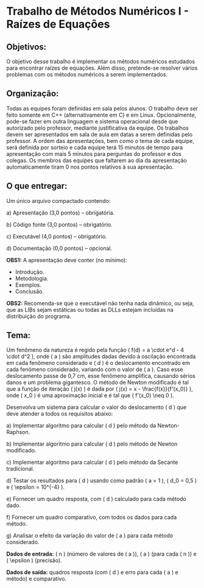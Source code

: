 # Trabalho de Métodos Numéricos I - Raízes de Equações

## Objetivos:

O objetivo desse trabalho é implementar os métodos numéricos estudados para encontrar raízes de equações. Além disso, pretende-se resolver vários problemas com os métodos numéricos a serem implementados.

## Organização:

Todas as equipes foram definidas em sala pelos alunos. O trabalho deve ser feito somente em C++ (alternativamente em C) e em Linux. Opcionalmente, pode-se fazer em outra linguagem e sistema operacional desde que autorizado pelo professor, mediante justificativa da equipe. Os trabalhos devem ser apresentados em sala de aula em datas a serem definidas pelo professor. A ordem das apresentações, bem como o tema de cada equipe, será definida por sorteio e cada equipe terá 15 minutos de tempo para apresentação com mais 5 minutos para perguntas do professor e dos colegas. Os membros das equipes que faltarem ao dia da apresentação automaticamente tiram 0 nos pontos relativos à sua apresentação.

## O que entregar:

Um único arquivo compactado contendo:

a) Apresentação (3,0 pontos) – obrigatória.

b) Código fonte (3,0 pontos) – obrigatório.

c) Executável (4,0 pontos) – obrigatório.

d) Documentação (0,0 pontos) – opcional.

**OBS1:** A apresentação deve conter (no mínimo):

- Introdução.
- Metodologia.
- Exemplos.
- Conclusão.

**OBS2:** Recomenda-se que o executável não tenha nada dinâmico, ou seja, que as LIBs sejam estáticas ou todas as DLLs estejam incluídas na distribuição do programa.

## Tema:

Um fenômeno da natureza é regido pela função \( f(d) = a \cdot e^d - 4 \cdot d^2 \), onde \( a \) são amplitudes dadas devido à oscilação encontrada em cada fenômeno considerado e \( d \) é o deslocamento encontrado em cada fenômeno considerado, variando com o valor de \( a \). Caso esse deslocamento passe de 0,7 cm, esse fenômeno amplifica, causando sérios danos e um problema gigantesco. O método de Newton modificado é tal que a função de iteração \( j(x) \) é dada por \( j(x) = x - \frac{f(x)}{f'(x_0)} \), onde \( x_0 \) é uma aproximação inicial e é tal que \( f'(x_0) \neq 0 \).

Desenvolva um sistema para calcular o valor do deslocamento \( d \) que deve atender a todos os requisitos abaixo:

a) Implementar algoritmo para calcular \( d \) pelo método da Newton-Raphson.

b) Implementar algoritmo para calcular \( d \) pelo método de Newton modificado.

c) Implementar algoritmo para calcular \( d \) pelo método da Secante tradicional.

d) Testar os resultados para \( d \) usando como padrão \( a = 1 \), \( d_0 = 0,5 \) e \( \epsilon = 10^{-4} \).

e) Fornecer um quadro resposta, com \( d \) calculado para cada método dado.

f) Fornecer um quadro comparativo, com todos os dados para cada método.

g) Analisar o efeito da variação do valor de \( a \) para cada método considerado.

**Dados de entrada:** \( n \) (número de valores de \( a \)), \( a \) (para cada \( n \)) e \( \epsilon \) (precisão).

**Dados de saída:** quadros resposta (com \( d \) e erro para cada \( a \) e método) e comparativo.
